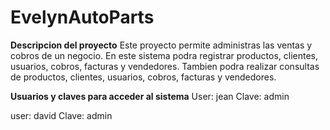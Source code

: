 # EvelynAutoParts

**Descripcion del proyecto**
Este proyecto permite administras las ventas y cobros de un negocio.
En este sistema podra registrar productos, clientes, usuarios, cobros, facturas y vendedores.
Tambien podra realizar consultas de productos, clientes, usuarios, cobros, facturas y vendedores.


**Usuarios y claves para acceder al sistema**
User: jean
Clave: admin

user: david
Clave: admin
